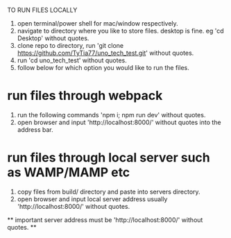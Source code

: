 TO RUN FILES LOCALLY

1. open terminal/power shell for mac/window respectively.
2. navigate to directory where you like to store files. desktop is fine. eg 'cd Desktop' without quotes.
3. clone repo to directory, run 'git clone https://github.com/TyTia77/uno_tech_test.git' without quotes.
4. run 'cd uno_tech_test' without quotes.
5. follow below for which option you would like to run the files.

# run files through webpack
1. run the following commands 'npm i; npm run dev' without quotes.
2. open browser and input 'http://localhost:8000/' without quotes into the address bar.

# run files through local server such as WAMP/MAMP etc
1. copy files from build/ directory and paste into servers directory.
2. open browser and input local server address usually 'http://localhost:8000/' without quotes.

** important server address must be 'http://localhost:8000/' without quotes. **
